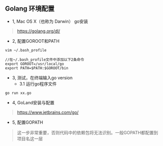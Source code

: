 ## Golang 环境配置

- 1, Mac OS X（也称为 Darwin） go安装

> https://golang.org/dl/

- 2, 配置GOROOT和PATH

```
vim ~/.bash_profile

//在~/.bash_profile文件中添加以下2条命令
export GOROOT=/usr/local/go
export PATH=$PATH:$GOROOT/bin
```

- 3, 测试，在终端输入go version
  - 3.1 运行go程序文件
```
go run xx.go
```


- 4, GoLand安装与配置
> https://www.jetbrains.com/go/

- 5, 配置GOPATH
> 这一步非常重要，否则代码中的依赖包将无法识别。一般GOPATH都配置到项目名这一层


